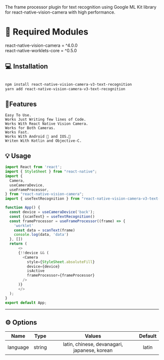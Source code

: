 The frame processor plugin for text recognition using  Google ML Kit library for react-native-vision-camera with high performance.
# 🚨 Required Modules
react-native-vision-camera = ^4.0.0<br/>
react-native-worklets-core = ^0.5.0

## 💻 Installation

```sh

npm install react-native-vision-camera-v3-text-recognition
yarn add react-native-vision-camera-v3-text-recognition
```
## 👷Features
    Easy To Use.
    Works Just Writing few lines of Code.
    Works With React Native Vision Camera.
    Works for Both Cameras.
    Works Fast.
    Works With Android 🤖 and IOS.📱
    Writen With Kotlin and Objective-C.

## 💡 Usage
```js
import React from 'react';
import { StyleSheet } from "react-native";
import {
  Camera,
  useCameraDevice,
  useFrameProcessor,
} from "react-native-vision-camera";
import { useTextRecognition } from "react-native-vision-camera-v3-text-recognition";

function App() {
  const device = useCameraDevice('back');
  const {scanText} = useTextRecognition()
  const frameProcessor = useFrameProcessor((frame) => {
    'worklet'
    const data = scanText(frame)
	console.log(data, 'data')
  }, [])
  return (
      <>
      {!!device && (
        <Camera
          style={StyleSheet.absoluteFill}
          device={device}
          isActive
          frameProcessor={frameProcessor}
        />
      )}
      </>
  );
}
export default App;
```


---
## ⚙️ Options

|   Name   |  Type    |                 Values                 | Default |
|:--------:| :---: |:--------------------------------------:|:-------:|
| language | string | latin, chinese, devanagari, japanese, korean |  latin  |

















